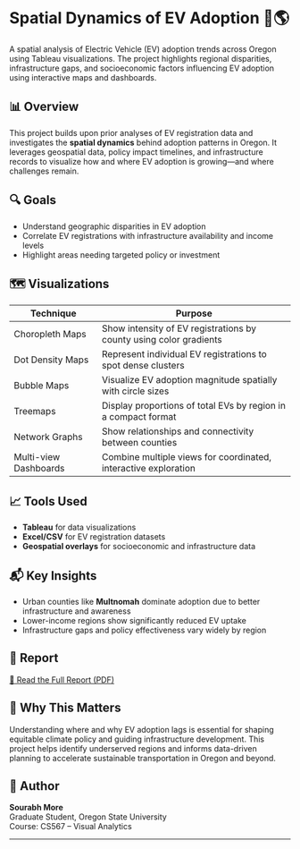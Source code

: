 # Spatial Dynamics of EV Adoption 🚗🌎

A spatial analysis of Electric Vehicle (EV) adoption trends across Oregon using Tableau visualizations. The project highlights regional disparities, infrastructure gaps, and socioeconomic factors influencing EV adoption using interactive maps and dashboards.

## 📊 Overview

This project builds upon prior analyses of EV registration data and investigates the **spatial dynamics** behind adoption patterns in Oregon. It leverages geospatial data, policy impact timelines, and infrastructure records to visualize how and where EV adoption is growing—and where challenges remain.

## 🔍 Goals

- Understand geographic disparities in EV adoption
- Correlate EV registrations with infrastructure availability and income levels
- Highlight areas needing targeted policy or investment

## 🗺️ Visualizations

| Technique         | Purpose                                                                 |
|------------------|-------------------------------------------------------------------------|
| Choropleth Maps  | Show intensity of EV registrations by county using color gradients      |
| Dot Density Maps | Represent individual EV registrations to spot dense clusters            |
| Bubble Maps      | Visualize EV adoption magnitude spatially with circle sizes             |
| Treemaps         | Display proportions of total EVs by region in a compact format          |
| Network Graphs   | Show relationships and connectivity between counties                    |
| Multi-view Dashboards | Combine multiple views for coordinated, interactive exploration   |

## 📈 Tools Used

- **Tableau** for data visualizations  
- **Excel/CSV** for EV registration datasets  
- **Geospatial overlays** for socioeconomic and infrastructure data  

## 📬 Key Insights

- Urban counties like **Multnomah** dominate adoption due to better infrastructure and awareness  
- Lower-income regions show significantly reduced EV uptake  
- Infrastructure gaps and policy effectiveness vary widely by region  

## 📎 Report

[📄 Read the Full Report (PDF)](Spatial%20Dynamics%20of%20EV%20Adoption.pdf)

## 🧠 Why This Matters

Understanding where and why EV adoption lags is essential for shaping equitable climate policy and guiding infrastructure development. This project helps identify underserved regions and informs data-driven planning to accelerate sustainable transportation in Oregon and beyond.

## 👤 Author

**Sourabh More**  
Graduate Student, Oregon State University  
Course: CS567 – Visual Analytics  

---


